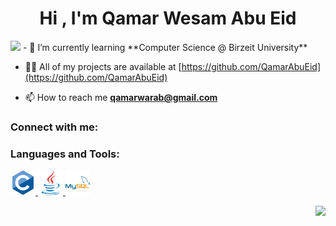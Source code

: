 <h1 align="center">Hi , I'm Qamar Wesam Abu Eid</h1> <img src="https://camo.githubusercontent.com/0c732027af8a28d138e3698181f7be7c9b97d443b4beb9c7ce8ec4cffc6b4767/68747470733a2f2f6d656469612e67697068792e636f6d2f6d656469612f6876524a434c467a6361737252346961377a2f67697068792e676966" data-canonical-src="https://media.giphy.com/media/hvRJCLFzcasrR4ia7z/giphy.gif" style="max-width: 50%; display: inline-block;" data-target="animated-image.originalImage">
- 🌱 I’m currently learning **Computer Science @ Birzeit University**

- 👨‍💻 All of my projects are available at [https://github.com/QamarAbuEid](https://github.com/QamarAbuEid)

- 📫 How to reach me **qamarwarab@gmail.com**

<h3 align="left">Connect with me:</h3>
<p align="left">
</p>

<h3 align="left">Languages and Tools:</h3>
<p align="left"> <a href="https://www.cprogramming.com/" target="_blank" rel="noreferrer"> <img src="https://raw.githubusercontent.com/devicons/devicon/master/icons/c/c-original.svg" alt="c" width="40" height="40"/> </a> <a href="https://www.java.com" target="_blank" rel="noreferrer"> <img src="https://raw.githubusercontent.com/devicons/devicon/master/icons/java/java-original.svg" alt="java" width="40" height="40"/> </a> <a href="https://www.mysql.com/" target="_blank" rel="noreferrer"> <img src="https://raw.githubusercontent.com/devicons/devicon/master/icons/mysql/mysql-original-wordmark.svg" alt="mysql" width="40" height="40"/> </a> </p> 


<img align="right" height="150" src="https://camo.githubusercontent.com/7f54641ec3f01cda590a50afaca3574dd2353259cd3106677a184ac67a7ea2ca/68747470733a2f2f6d65646961312e74656e6f722e636f6d2f6d2f5f444f426a6e477370594141414141432f636f64652d636f64696e672e676966" data-canonical-src="https://media1.tenor.com/m/_DOBjnGspYAAAAAC/code-coding.gif" style="max-width: 100%; display: inline-block;" class="rich-diff-level-one" data-target="animated-image.originalImage">
